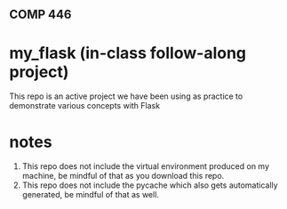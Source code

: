 ## COMP 446
# my_flask (in-class follow-along project)
This repo is an active project we have been using as practice to demonstrate various concepts with Flask

# notes

1. This repo does not include the virtual environment produced on my machine, be mindful of that as you download this repo.
2. This repo does not include the pycache which also gets automatically generated, be mindful of that as well.

